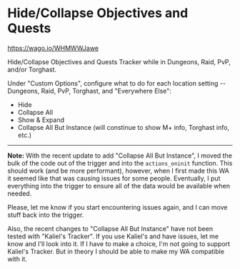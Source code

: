 # Hide/Collapse Objectives and Quests

https://wago.io/WHMWWJawe

Hide/Collapse Objectives and Quests Tracker while in Dungeons, Raid, PvP, and/or Torghast.

Under "Custom Options", configure what to do for each location setting -- Dungeons, Raid, PvP, Torghast, and "Everywhere Else":

- Hide
- Collapse All
- Show & Expand
- Collapse All But Instance (will constinue to show M+ info, Torghast info, etc.)

---

**Note:**
With the recent update to add "Collapse All But Instance", I moved the bulk of the code out of the trigger and into the `actions_oninit` function. This should work (and be more performant), however, when I first made this WA it seemed like that was causing issues for some people. Eventually, I put everything into the trigger to ensure all of the data would be available when needed.

Please, let me know if you start encountering issues again, and I can move stuff back into the trigger.

Also, the recent changes to "Collapse All But Instance" have not been tested with "Kaliel's Tracker". If you use Kaliel's and have issues, let me know and I'll look into it. If I have to make a choice, I'm not going to support Kaliel's Tracker. But in theory I should be able to make my WA compatible with it.

